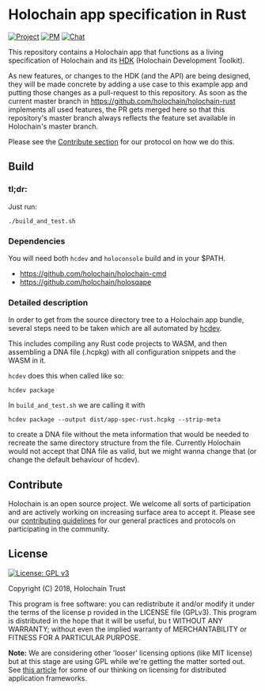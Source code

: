 # Holochain app specification in Rust

[![Project](https://img.shields.io/badge/project-holochain-blue.svg?style=flat-square)](http://holochain.org/)
[![PM](https://img.shields.io/badge/pm-waffle-blue.svg?style=flat-square)](https://waffle.io/holochain/holochain-rust)
[![Chat](https://img.shields.io/badge/chat-chat%2eholochain%2enet-blue.svg?style=flat-square)](https://chat.holochain.net)

This repository contains a Holochain app that functions as a living specification of Holochain and its [HDK](https://github.com/holochain/hdk-rust) (Holochain Development Toolkit).

As new features, or changes to the HDK (and the API) are being designed, they will be made concrete by adding a use case to this example app and putting those changes as a pull-request to this repository. As soon as the current master branch in https://github.com/holochain/holochain-rust implements all used features, the PR gets merged here so that this repository's master branch always reflects the feature set available in Holochain's master branch.

Please see the [Contribute section](https://github.com/holochain/holochain-rust/blob/develop/README.md#app-spec-driven-development) for our protocol on how we do this.

## Build

### tl;dr:

Just run:

```
./build_and_test.sh
```

### Dependencies

You will need both `hcdev` and `holoconsole` build and in your $PATH.
* https://github.com/holochain/holochain-cmd
* https://github.com/holochain/holosqape

### Detailed description

In order to get from the source directory tree to a Holochain app bundle, several steps need to be taken which are all automated by [hcdev](https://github.com/holochain/holochain-cmd).

This includes compiling any Rust code projects to WASM, and then assembling a DNA file (.hcpkg) with all configuration snippets and the WASM in it.

`hcdev` does this when called like so:

```
hcdev package
```

In `build_and_test.sh` we are calling it with

```
hcdev package --output dist/app-spec-rust.hcpkg --strip-meta
```

to create a DNA file without the meta information that would be needed to recreate the same directory structure from the file. Currently Holochain would not accept that DNA file as valid, but we might wanna change that (or change the default behaviour of hcdev).

## Contribute
Holochain is an open source project.  We welcome all sorts of participation and are actively working on increasing surface area to accept it.  Please see our [contributing guidelines](https://github.com/holochain/org/blob/master/CONTRIBUTING.md) for our general practices and protocols on participating in the community.

## License
[![License: GPL v3](https://img.shields.io/badge/License-GPL%20v3-blue.svg)](http://www.gnu.org/licenses/gpl-3.0)

Copyright (C) 2018, Holochain Trust

This program is free software: you can redistribute it and/or modify it under the terms of the license p
rovided in the LICENSE file (GPLv3).  This program is distributed in the hope that it will be useful, bu
t WITHOUT ANY WARRANTY; without even the implied warranty of MERCHANTABILITY or FITNESS FOR A PARTICULAR
 PURPOSE.

**Note:** We are considering other 'looser' licensing options (like MIT license) but at this stage are using GPL while we're getting the matter sorted out.  See [this article](https://medium.com/holochain/licensing-needs-for-truly-p2p-software-a3e0fa42be6c) for some of our thinking on licensing for distributed application frameworks.

